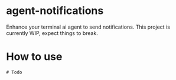 # agent-notifications

Enhance your terminal ai agent to send notifications.
This project is currently WIP, expect things to break.

# How to use

    # Todo
